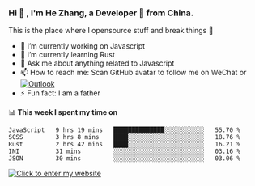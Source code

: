 ### Hi 👋 , I'm He Zhang, a Developer 🚀 from China.

This is the place where I opensource stuff and break things :rofl:

- 🔭  I’m currently working on Javascript
- 🌱  I’m currently learning Rust
- 💬  Ask me about anything related to Javascript
- 📫  How to reach me: Scan GitHub avatar to follow me on WeChat or [![Outlook](https://img.shields.io/badge/-Outlook-0078D4?style=flat&logo=Microsoft-Outlook&logoColor=white)](mailto:link@zhanghe.cool)
- ⚡  Fun fact: I am a father

📊 **This week I spent my time on**
<!--START_SECTION:waka-->
```text
JavaScript   9 hrs 19 mins   ██████████████░░░░░░░░░░░   55.70 % 
SCSS         3 hrs 8 mins    ████░░░░░░░░░░░░░░░░░░░░░   18.76 % 
Rust         2 hrs 42 mins   ████░░░░░░░░░░░░░░░░░░░░░   16.21 % 
INI          31 mins         ░░░░░░░░░░░░░░░░░░░░░░░░░   03.16 % 
JSON         30 mins         ░░░░░░░░░░░░░░░░░░░░░░░░░   03.06 %
```
<!--END_SECTION:waka-->

[![Click to enter my website](https://cdn.jsdelivr.net/gh/zhanghecool/assets/images/gif/zhanghecools.gif)](https://zhanghe.cool)
